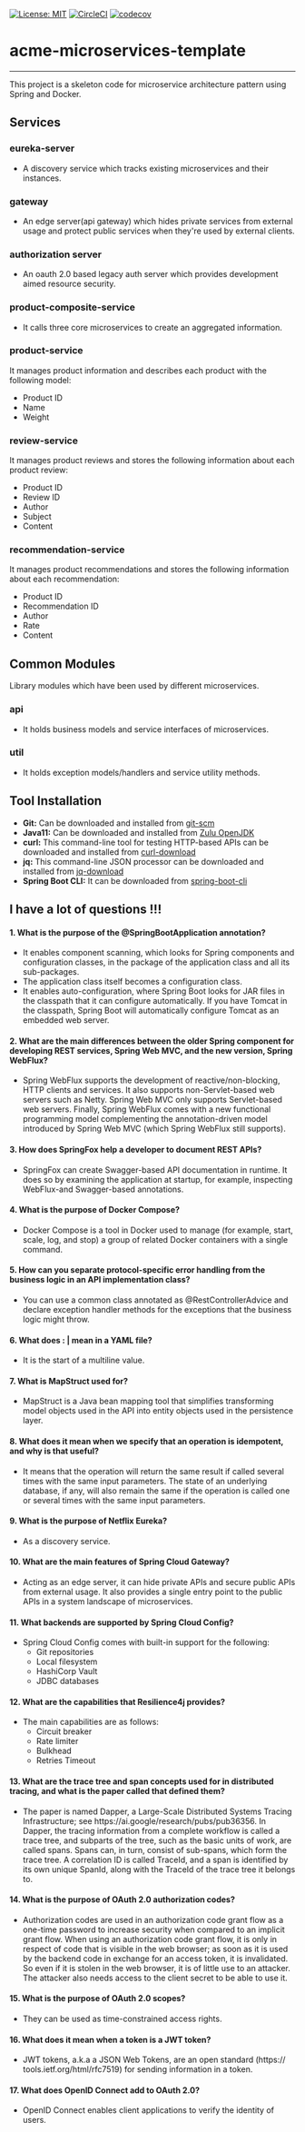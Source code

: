 [![License: MIT](https://img.shields.io/badge/License-MIT-yellow.svg)](https://opensource.org/licenses/MIT)
[![CircleCI](https://img.shields.io/circleci/build/github/uppnrise/acme-microservice-template?token=4335d02d7ba72d490a8a10b2d9c455cab6316b61)](https://app.circleci.com/pipelines/github/uppnrise/acme-microservice-template)
[![codecov](https://codecov.io/gh/uppnrise/acme-microservice-template/branch/master/graph/badge.svg?token=TBR1L2U0FK)](https://codecov.io/gh/uppnrise/acme-microservice-template)
# acme-microservices-template

---
This project is a skeleton code for microservice architecture pattern using Spring and Docker.

## Services

### eureka-server
- A discovery service which tracks existing microservices and their instances.

### gateway
- An edge server(api gateway) which hides private services from external usage and protect public services when they're used by external clients. 

### authorization server
- An oauth 2.0 based legacy auth server which provides development aimed resource security.

### product-composite-service
- It calls three core microservices to create an aggregated information.

### product-service
It manages product information and describes each product with the following model:

- Product ID
- Name
- Weight

### review-service
It manages product reviews and stores the following information about each product review:

- Product ID
- Review ID
- Author
- Subject
- Content

### recommendation-service
It manages product recommendations and stores the following information about each recommendation:

- Product ID
- Recommendation ID
- Author
- Rate
- Content

## Common Modules
Library modules which have been used by different microservices.

### api
- It holds business models and service interfaces of microservices.

### util
- It holds exception models/handlers and service utility methods.

## Tool Installation

- **Git:** Can be downloaded and installed from [git-scm](https://git-scm.com/downloads)
- **Java11:** Can be downloaded and installed from [Zulu OpenJDK](https://www.azul.com/downloads/zulu-community/?version=java-11-lts&package=jdk)
- **curl:** This command-line tool for testing HTTP-based APIs can be downloaded and installed from [curl-download](https://curl.se/download.html)
- **jq:** This command-line JSON processor can be downloaded and installed from [jq-download](https://stedolan.github.io/jq/download/)
- **Spring Boot CLI:** It can be downloaded from [spring-boot-cli](https://docs.spring.io/spring-boot/docs/current/reference/html/getting-started.html#getting-started-installing-the-cli)


## I have a lot of questions !!!

#### 1. What is the purpose of the @SpringBootApplication annotation?
* It enables component scanning, which looks for Spring components and configuration classes, in the package of the application class and all its sub-packages.
* The application class itself becomes a configuration class.
* It enables auto-configuration, where Spring Boot looks for JAR files in the classpath that it can configure automatically. If you have Tomcat in the classpath, Spring Boot will automatically configure Tomcat as an embedded web server.

#### 2. What are the main differences between the older Spring component for developing REST services, Spring Web MVC, and the new version, Spring WebFlux?
* Spring WebFlux supports the development of reactive/non-blocking, HTTP clients and services. It also supports non-Servlet-based web servers such as Netty. Spring Web MVC only supports Servlet-based web servers. Finally, Spring WebFlux comes with a new functional programming model complementing the annotation-driven model introduced by Spring Web MVC (which Spring WebFlux still supports).

#### 3. How does SpringFox help a developer to document REST APIs?
* SpringFox can create Swagger-based API documentation in runtime. It does so by examining the application at startup, for example, inspecting WebFlux-and Swagger-based annotations.

#### 4. What is the purpose of Docker Compose?
* Docker Compose is a tool in Docker used to manage (for example, start, scale, log, and stop) a group of related Docker containers with a single command.

#### 5. How can you separate protocol-specific error handling from the business logic in an API implementation class?
* You can use a common class annotated as @RestControllerAdvice and declare exception handler methods for the exceptions that the business logic might throw.

#### 6. What does : | mean in a YAML file?
* It is the start of a multiline value.

#### 7. What is MapStruct used for?
* MapStruct is a Java bean mapping tool that simplifies transforming model objects used in the API into entity objects used in the persistence layer.

#### 8. What does it mean when we specify that an operation is idempotent, and why is that useful?
* It means that the operation will return the same result if called several times with the same input parameters. The state of an underlying database, if any, will also remain the same if the operation is called one or several times with the same input parameters.

#### 9. What is the purpose of Netflix Eureka?
* As a discovery service.

#### 10. What are the main features of Spring Cloud Gateway?
* Acting as an edge server, it can hide private APIs and secure public APIs from external usage. It also provides a single entry point to the public APIs in a system landscape of microservices.

#### 11. What backends are supported by Spring Cloud Config?
* Spring Cloud Config comes with built-in support for the following:
  * Git repositories 
  * Local filesystem 
  * HashiCorp Vault 
  * JDBC databases
    
#### 12. What are the capabilities that Resilience4j provides?
* The main capabilities are as follows:
  * Circuit breaker 
  * Rate limiter 
  * Bulkhead 
  * Retries Timeout
    
#### 13. What are the trace tree and span concepts used for in distributed tracing, and what is the paper called that defined them?
* The paper is named Dapper, a Large-Scale Distributed Systems Tracing Infrastructure; see https:/​/​ai.​google/​research/​pubs/​pub36356. In Dapper, the tracing information from a complete workflow is called a trace tree, and subparts of the tree, such as the basic units of work, are called spans. Spans can, in turn, consist of sub-spans, which form the trace tree. A correlation ID is called TraceId, and a span is identified by its own unique SpanId, along with the TraceId of the trace tree it belongs to.

#### 14. What is the purpose of OAuth 2.0 authorization codes?
* Authorization codes are used in an authorization code grant flow as a one-time password to increase security when compared to an implicit grant flow. When using an authorization code grant flow, it is only in respect of code that is visible in the web browser; as soon as it is used by the backend code in exchange for an access token, it is invalidated. So even if it is stolen in the web browser, it is of little use to an attacker. The attacker also needs access to the client secret to be able to use it.

#### 15. What is the purpose of OAuth 2.0 scopes?
* They can be used as time-constrained access rights.

#### 16. What does it mean when a token is a JWT token?
* JWT tokens, a.k.a a JSON Web Tokens, are an open standard (https:/​/
  tools.​ietf.​org/​html/​rfc7519) for sending information in a token.
  
#### 17. What does OpenID Connect add to OAuth 2.0?
* OpenID Connect enables client applications to verify the identity of users.

